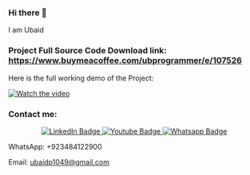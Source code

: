 ### Hi there 👋

I am Ubaid

### Project Full Source Code Download link: https://www.buymeacoffee.com/ubprogrammer/e/107526

Here is the full working demo of the Project:

[![Watch the video](https://img.youtube.com/vi/Ht1jo9G4A9U/0.jpg)](https://www.youtube.com/watch?v=Ht1jo9G4A9U&list=PLjowWp9YgJdqtHH5z7nFLPRHVduZD6Z3f&index=8)

### Contact me:

<div id="header" align="center">
  <div id="badges">
    <a href="https://www.linkedin.com/in/ubaidahmadceh/">
      <img src="https://img.shields.io/badge/LinkedIn-blue?style=for-the-badge&logo=linkedin&logoColor=white" alt="LinkedIn Badge"/>
    </a>
    <a href="https://www.youtube.com/channel/UCtIKyejnNPYaEXB5sgYADlg">
      <img src="https://img.shields.io/badge/YouTube-red?style=for-the-badge&logo=youtube&logoColor=white" alt="Youtube Badge"/>
    </a>
    <a href="https://wa.me/923484122900">
      <img src="https://img.shields.io/badge/Whatsapp-darkgreen?style=for-the-badge&logo=whatsapp&logoColor=white" alt="Whatsapp Badge"/>
    </a>
  </div>
</div>

WhatsApp: +923484122900

Email: ubaidp1049@gmail.com
